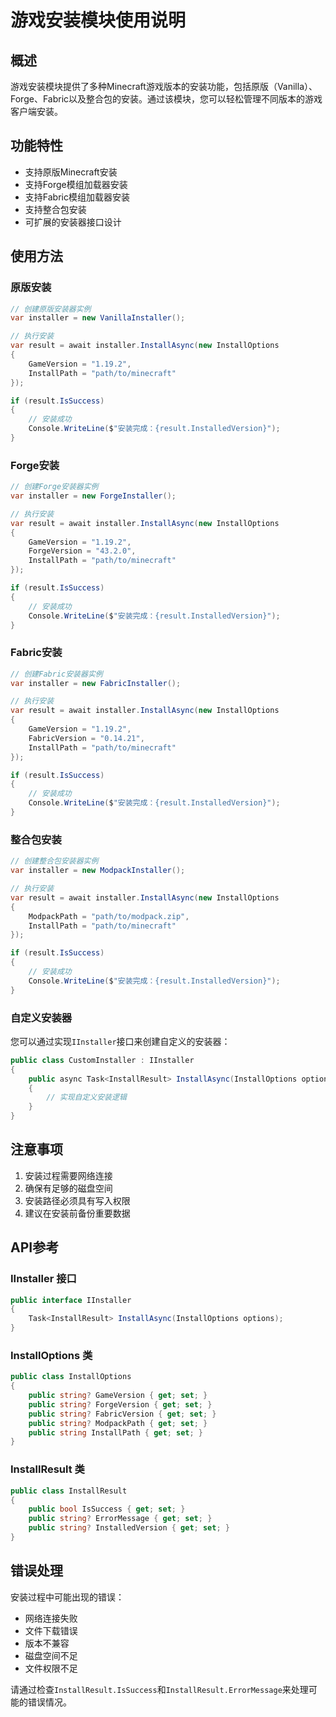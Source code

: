 # 游戏安装模块使用说明

## 概述
游戏安装模块提供了多种Minecraft游戏版本的安装功能，包括原版（Vanilla）、Forge、Fabric以及整合包的安装。通过该模块，您可以轻松管理不同版本的游戏客户端安装。

## 功能特性
- 支持原版Minecraft安装
- 支持Forge模组加载器安装
- 支持Fabric模组加载器安装
- 支持整合包安装
- 可扩展的安装器接口设计

## 使用方法

### 原版安装
```csharp
// 创建原版安装器实例
var installer = new VanillaInstaller();

// 执行安装
var result = await installer.InstallAsync(new InstallOptions
{
    GameVersion = "1.19.2",
    InstallPath = "path/to/minecraft"
});

if (result.IsSuccess)
{
    // 安装成功
    Console.WriteLine($"安装完成：{result.InstalledVersion}");
}
```

### Forge安装
```csharp
// 创建Forge安装器实例
var installer = new ForgeInstaller();

// 执行安装
var result = await installer.InstallAsync(new InstallOptions
{
    GameVersion = "1.19.2",
    ForgeVersion = "43.2.0",
    InstallPath = "path/to/minecraft"
});

if (result.IsSuccess)
{
    // 安装成功
    Console.WriteLine($"安装完成：{result.InstalledVersion}");
}
```

### Fabric安装
```csharp
// 创建Fabric安装器实例
var installer = new FabricInstaller();

// 执行安装
var result = await installer.InstallAsync(new InstallOptions
{
    GameVersion = "1.19.2",
    FabricVersion = "0.14.21",
    InstallPath = "path/to/minecraft"
});

if (result.IsSuccess)
{
    // 安装成功
    Console.WriteLine($"安装完成：{result.InstalledVersion}");
}
```

### 整合包安装
```csharp
// 创建整合包安装器实例
var installer = new ModpackInstaller();

// 执行安装
var result = await installer.InstallAsync(new InstallOptions
{
    ModpackPath = "path/to/modpack.zip",
    InstallPath = "path/to/minecraft"
});

if (result.IsSuccess)
{
    // 安装成功
    Console.WriteLine($"安装完成：{result.InstalledVersion}");
}
```

### 自定义安装器
您可以通过实现`IInstaller`接口来创建自定义的安装器：
```csharp
public class CustomInstaller : IInstaller
{
    public async Task<InstallResult> InstallAsync(InstallOptions options)
    {
        // 实现自定义安装逻辑
    }
}
```

## 注意事项
1. 安装过程需要网络连接
2. 确保有足够的磁盘空间
3. 安装路径必须具有写入权限
4. 建议在安装前备份重要数据

## API参考

### IInstaller 接口
```csharp
public interface IInstaller
{
    Task<InstallResult> InstallAsync(InstallOptions options);
}
```

### InstallOptions 类
```csharp
public class InstallOptions
{
    public string? GameVersion { get; set; }
    public string? ForgeVersion { get; set; }
    public string? FabricVersion { get; set; }
    public string? ModpackPath { get; set; }
    public string InstallPath { get; set; }
}
```

### InstallResult 类
```csharp
public class InstallResult
{
    public bool IsSuccess { get; set; }
    public string? ErrorMessage { get; set; }
    public string? InstalledVersion { get; set; }
}
```

## 错误处理
安装过程中可能出现的错误：
- 网络连接失败
- 文件下载错误
- 版本不兼容
- 磁盘空间不足
- 文件权限不足

请通过检查`InstallResult.IsSuccess`和`InstallResult.ErrorMessage`来处理可能的错误情况。